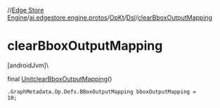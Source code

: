 //[Edge Store Engine](../../../../index.md)/[ai.edgestore.engine.protos](../../index.md)/[OpKt](../index.md)/[Dsl](index.md)/[clearBboxOutputMapping](clear-bbox-output-mapping.md)

# clearBboxOutputMapping

[androidJvm]\

final [Unit](https://kotlinlang.org/api/latest/jvm/stdlib/kotlin/-unit/index.html)[clearBboxOutputMapping](clear-bbox-output-mapping.md)()

<code>.GraphMetadata.Op.Defs.BBoxOutputMapping bboxOutputMapping = 10;</code>
